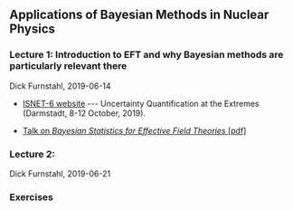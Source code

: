 ## Applications of Bayesian Methods in Nuclear Physics

### Lecture 1: Introduction to EFT and why Bayesian methods are particularly relevant there
Dick Furnstahl, 2019-06-14

* [ISNET-6 website](https://indico.gsi.de/event/7534/) --- Uncertainty Quantification at the Extremes (Darmstadt, 8-12 October, 2019).


* [Talk on *Bayesian Statistics for Effective Field Theories* [pdf]](https://github.com/NuclearTalent/Bayes2019/blob/master/topics/Fridays/MSU_statistics_conference_2018_Furnstahl_pdf.pdf)


### Lecture 2: 
Dick Furnstahl, 2019-06-21

### Exercises

